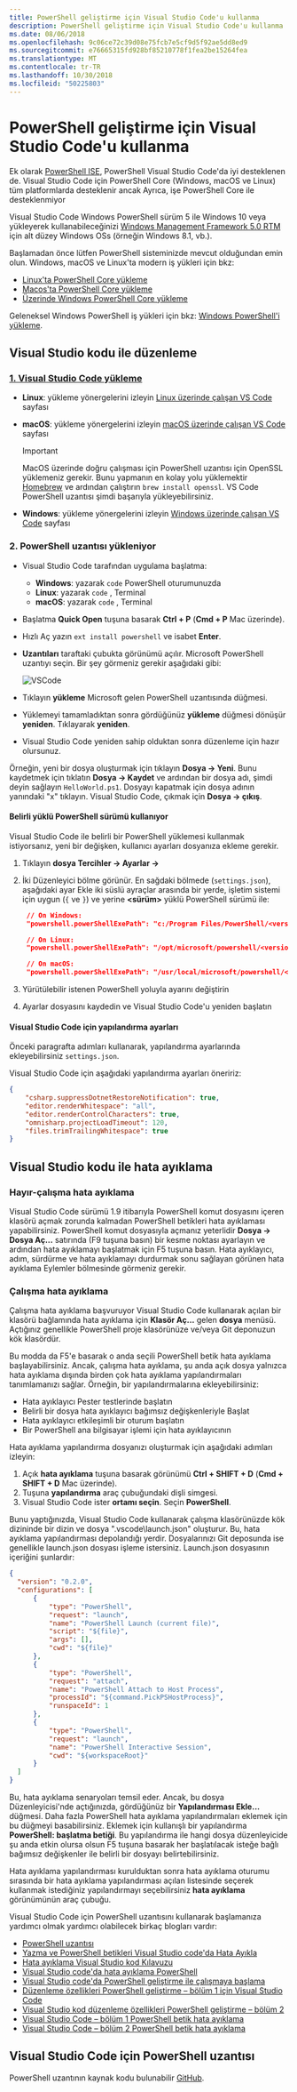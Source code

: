 ```yaml
---
title: PowerShell geliştirme için Visual Studio Code'u kullanma
description: PowerShell geliştirme için Visual Studio Code'u kullanma
ms.date: 08/06/2018
ms.openlocfilehash: 9c06ce72c39d08e75fcb7e5cf9d5f92ae5dd8ed9
ms.sourcegitcommit: e76665315fd928bf85210778f1fea2be15264fea
ms.translationtype: MT
ms.contentlocale: tr-TR
ms.lasthandoff: 10/30/2018
ms.locfileid: "50225803"
---
```

# <a name="using-visual-studio-code-for-powershell-development"></a>PowerShell geliştirme için Visual Studio Code'u kullanma

Ek olarak [PowerShell ISE][ise], PowerShell Visual Studio Code'da iyi desteklenen de.
Visual Studio Code için PowerShell Core (Windows, macOS ve Linux) tüm platformlarda desteklenir ancak Ayrıca, işe PowerShell Core ile desteklenmiyor

Visual Studio Code Windows PowerShell sürüm 5 ile Windows 10 veya yükleyerek kullanabileceğinizi [Windows Management Framework 5.0 RTM](https://www.microsoft.com/en-us/download/details.aspx?id=50395) için alt düzey Windows OSs (örneğin Windows 8.1, vb.).

Başlamadan önce lütfen PowerShell sisteminizde mevcut olduğundan emin olun.
Windows, macOS ve Linux'ta modern iş yükleri için bkz:

- [Linux'ta PowerShell Core yükleme][install-pscore-linux]
- [Macos'ta PowerShell Core yükleme][install-pscore-macos]
- [Üzerinde Windows PowerShell Core yükleme][install-pscore-windows]

Geleneksel Windows PowerShell iş yükleri için bkz: [Windows PowerShell'i yükleme][install-winps].

## <a name="editing-with-visual-studio-code"></a>Visual Studio kodu ile düzenleme

### <a name="1-installing-visual-studio-codehttpscodevisualstudiocomdocssetupsetup-overview"></a>[1. Visual Studio Code yükleme](https://code.visualstudio.com/Docs/setup/setup-overview)

- **Linux**: yükleme yönergelerini izleyin [Linux üzerinde çalışan VS Code](https://code.visualstudio.com/docs/setup/linux) sayfası

- **macOS**: yükleme yönergelerini izleyin [macOS üzerinde çalışan VS Code](https://code.visualstudio.com/docs/setup/mac) sayfası

  > [!IMPORTANT]
  > MacOS üzerinde doğru çalışması için PowerShell uzantısı için OpenSSL yüklemeniz gerekir.
  > Bunu yapmanın en kolay yolu yüklemektir [Homebrew](http://brew.sh/) ve ardından çalıştırın `brew install openssl`.
  > VS Code PowerShell uzantısı şimdi başarıyla yükleyebilirsiniz.

- **Windows**: yükleme yönergelerini izleyin [Windows üzerinde çalışan VS Code](https://code.visualstudio.com/docs/setup/windows) sayfası

### <a name="2-installing-powershell-extension"></a>2. PowerShell uzantısı yükleniyor

- Visual Studio Code tarafından uygulama başlatma:
  - **Windows**: yazarak `code` PowerShell oturumunuzda
  - **Linux**: yazarak `code` , Terminal
  - **macOS**: yazarak `code` , Terminal

- Başlatma **Quick Open** tuşuna basarak **Ctrl + P** (**Cmd + P** Mac üzerinde).
- Hızlı Aç yazın `ext install powershell` ve isabet **Enter**.
- **Uzantıları** taraftaki çubukta görünümü açılır. Microsoft PowerShell uzantıyı seçin.
  Bir şey görmeniz gerekir aşağıdaki gibi:

  ![VSCode](../../images/vscode.png)

- Tıklayın **yükleme** Microsoft gelen PowerShell uzantısında düğmesi.
- Yüklemeyi tamamladıktan sonra gördüğünüz **yükleme** düğmesi dönüşür **yeniden**.
  Tıklayarak **yeniden**.
- Visual Studio Code yeniden sahip olduktan sonra düzenleme için hazır olursunuz.

Örneğin, yeni bir dosya oluşturmak için tıklayın **Dosya -> Yeni**.
Bunu kaydetmek için tıklatın **Dosya -> Kaydet** ve ardından bir dosya adı, şimdi deyin sağlayın `HelloWorld.ps1`.
Dosyayı kapatmak için dosya adının yanındaki "x" tıklayın.
Visual Studio Code, çıkmak için **Dosya -> çıkış**.

#### <a name="using-a-specific-installed-version-of-powershell"></a>Belirli yüklü PowerShell sürümü kullanıyor

Visual Studio Code ile belirli bir PowerShell yüklemesi kullanmak istiyorsanız, yeni bir değişken, kullanıcı ayarları dosyanıza ekleme gerekir.

1. Tıklayın **dosya Tercihler -> Ayarlar ->**
1. İki Düzenleyici bölme görünür.
   En sağdaki bölmede (`settings.json`), aşağıdaki ayar Ekle iki süslü ayraçlar arasında bir yerde, işletim sistemi için uygun (`{` ve `}`) ve yerine **\<sürüm\>** yüklü PowerShell sürümü ile:

   ```json
    // On Windows:
    "powershell.powerShellExePath": "c:/Program Files/PowerShell/<version>/pwsh.exe"

    // On Linux:
    "powershell.powerShellExePath": "/opt/microsoft/powershell/<version>/pwsh"

    // On macOS:
    "powershell.powerShellExePath": "/usr/local/microsoft/powershell/<version>/pwsh"
   ```

1. Yürütülebilir istenen PowerShell yoluyla ayarını değiştirin
1. Ayarlar dosyasını kaydedin ve Visual Studio Code'u yeniden başlatın

#### <a name="configuration-settings-for-visual-studio-code"></a>Visual Studio Code için yapılandırma ayarları

Önceki paragrafta adımları kullanarak, yapılandırma ayarlarında ekleyebilirsiniz `settings.json`.

Visual Studio Code için aşağıdaki yapılandırma ayarları öneririz:

```json
{
    "csharp.suppressDotnetRestoreNotification": true,
    "editor.renderWhitespace": "all",
    "editor.renderControlCharacters": true,
    "omnisharp.projectLoadTimeout": 120,
    "files.trimTrailingWhitespace": true
}
```

## <a name="debugging-with-visual-studio-code"></a>Visual Studio kodu ile hata ayıklama

### <a name="no-workspace-debugging"></a>Hayır-çalışma hata ayıklama

Visual Studio Code sürümü 1.9 itibarıyla PowerShell komut dosyasını içeren klasörü açmak zorunda kalmadan PowerShell betikleri hata ayıklaması yapabilirsiniz.
PowerShell komut dosyasıyla açmanız yeterlidir **Dosya -> Dosya Aç...** satırında (F9 tuşuna basın) bir kesme noktası ayarlayın ve ardından hata ayıklamayı başlatmak için F5 tuşuna basın.
Hata ayıklayıcı, adım, sürdürme ve hata ayıklamayı durdurmak sonu sağlayan görünen hata ayıklama Eylemler bölmesinde görmeniz gerekir.

### <a name="workspace-debugging"></a>Çalışma hata ayıklama

Çalışma hata ayıklama başvuruyor Visual Studio Code kullanarak açılan bir klasörü bağlamında hata ayıklama için **Klasör Aç...**  gelen **dosya** menüsü.
Açtığınız genellikle PowerShell proje klasörünüze ve/veya Git deponuzun kök klasördür.

Bu modda da F5'e basarak o anda seçili PowerShell betik hata ayıklama başlayabilirsiniz.
Ancak, çalışma hata ayıklama, şu anda açık dosya yalnızca hata ayıklama dışında birden çok hata ayıklama yapılandırmaları tanımlamanızı sağlar.
Örneğin, bir yapılandırmalarına ekleyebilirsiniz:

- Hata ayıklayıcı Pester testlerinde başlatın
- Belirli bir dosya hata ayıklayıcı bağımsız değişkenleriyle Başlat
- Hata ayıklayıcı etkileşimli bir oturum başlatın
- Bir PowerShell ana bilgisayar işlemi için hata ayıklayıcının

Hata ayıklama yapılandırma dosyanızı oluşturmak için aşağıdaki adımları izleyin:

  1. Açık **hata ayıklama** tuşuna basarak görünümü **Ctrl + SHIFT + D** (**Cmd + SHIFT + D** Mac üzerinde).
  2. Tuşuna **yapılandırma** araç çubuğundaki dişli simgesi.
  3. Visual Studio Code ister **ortamı seçin**. Seçin **PowerShell**.

  Bunu yaptığınızda, Visual Studio Code kullanarak çalışma klasörünüzde kök dizininde bir dizin ve dosya ".vscode\launch.json" oluşturur.
  Bu, hata ayıklama yapılandırması depolandığı yerdir. Dosyalarınızı Git deposunda ise genellikle launch.json dosyası işleme istersiniz.
  Launch.json dosyasının içeriğini şunlardır:

  ```json
  {
    "version": "0.2.0",
    "configurations": [
        {
            "type": "PowerShell",
            "request": "launch",
            "name": "PowerShell Launch (current file)",
            "script": "${file}",
            "args": [],
            "cwd": "${file}"
        },
        {
            "type": "PowerShell",
            "request": "attach",
            "name": "PowerShell Attach to Host Process",
            "processId": "${command.PickPSHostProcess}",
            "runspaceId": 1
        },
        {
            "type": "PowerShell",
            "request": "launch",
            "name": "PowerShell Interactive Session",
            "cwd": "${workspaceRoot}"
        }
    ]
  }
  ```

  Bu, hata ayıklama senaryoları temsil eder.
  Ancak, bu dosya Düzenleyicisi'nde açtığınızda, gördüğünüz bir **Yapılandırması Ekle...**  düğmesi.
  Daha fazla PowerShell hata ayıklama yapılandırmaları eklemek için bu düğmeyi basabilirsiniz. Eklemek için kullanışlı bir yapılandırma **PowerShell: başlatma betiği**.
  Bu yapılandırma ile hangi dosya düzenleyicide şu anda etkin olursa olsun F5 tuşuna basarak her başlatılacak isteğe bağlı bağımsız değişkenler ile belirli bir dosyayı belirtebilirsiniz.

  Hata ayıklama yapılandırması kurulduktan sonra hata ayıklama oturumu sırasında bir hata ayıklama yapılandırması açılan listesinde seçerek kullanmak istediğiniz yapılandırmayı seçebilirsiniz **hata ayıklama** görünümünün araç çubuğu.

Visual Studio Code için PowerShell uzantısını kullanarak başlamanıza yardımcı olmak yardımcı olabilecek birkaç blogları vardır:

- [PowerShell uzantısı][ps-extension]
- [Yazma ve PowerShell betikleri Visual Studio code'da Hata Ayıkla][debug]
- [Hata ayıklama Visual Studio kod Kılavuzu][vscode-guide]
- [Visual Studio code'da hata ayıklama PowerShell][ps-vscode]
- [Visual Studio code'da PowerShell geliştirme ile çalışmaya başlama][getting-started]
- [Düzenleme özellikleri PowerShell geliştirme – bölüm 1 için Visual Studio Code][editing-part1]
- [Visual Studio kod düzenleme özellikleri PowerShell geliştirme – bölüm 2][editing-part2]
- [Visual Studio Code – bölüm 1 PowerShell betik hata ayıklama][debugging-part1]
- [Visual Studio Code – bölüm 2 PowerShell betik hata ayıklama][debugging-part2]

[ise]: ../ise-guide.md
[install-pscore-linux]:  ../../setup/Installing-PowerShell-Core-on-Linux.md
[install-pscore-macos]:  ../../setup/Installing-PowerShell-Core-on-macOS.md
[install-pscore-windows]: ../../setup/Installing-PowerShell-Core-on-Windows.md
[install-winps]: ../../setup/Installing-Windows-PowerShell.md
[ps-extension]: https://blogs.msdn.microsoft.com/cdndevs/2015/12/11/visual-studio-code-powershell-extension/
[debug]: https://blogs.msdn.microsoft.com/powershell/2015/11/16/announcing-powershell-language-support-for-visual-studio-code-and-more/
[vscode-guide]: https://johnpapa.net/debugging-with-visual-studio-code/
[ps-vscode]: https://github.com/PowerShell/vscode-powershell/tree/master/examples
[getting-started]: https://blogs.technet.microsoft.com/heyscriptingguy/2016/12/05/get-started-with-powershell-development-in-visual-studio-code/
[editing-part1]: https://blogs.technet.microsoft.com/heyscriptingguy/2017/01/11/visual-studio-code-editing-features-for-powershell-development-part-1/
[editing-part2]: https://blogs.technet.microsoft.com/heyscriptingguy/2017/01/12/visual-studio-code-editing-features-for-powershell-development-part-2/
[debugging-part1]: https://blogs.technet.microsoft.com/heyscriptingguy/2017/02/06/debugging-powershell-script-in-visual-studio-code-part-1/
[debugging-part2]: https://blogs.technet.microsoft.com/heyscriptingguy/2017/02/13/debugging-powershell-script-in-visual-studio-code-part-2/

## <a name="powershell-extension-for-visual-studio-code"></a>Visual Studio Code için PowerShell uzantısı

PowerShell uzantının kaynak kodu bulunabilir [GitHub](https://github.com/PowerShell/vscode-powershell).
